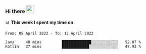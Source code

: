 ### Hi there <a href="https://www.gautamkrishnar.com/"><img src="https://media.giphy.com/media/hvRJCLFzcasrR4ia7z/giphy.gif" width="25px"></a>

📊 **This week I spent my time on**

<!--START_SECTION:waka-->

```text
From: 05 April 2022 - To: 12 April 2022

Java     40 mins         █████████████░░░░░░░░░░░░   52.07 %
Kotlin   37 mins         ████████████░░░░░░░░░░░░░   47.93 %
```

<!--END_SECTION:waka-->
